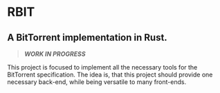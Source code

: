 
# RBIT
## A BitTorrent implementation in Rust.

>**_WORK IN PROGRESS_**

This project is focused to implement all the necessary tools for the BitTorrent specification.
The idea is, that this project should provide one necessary back-end, while being versatile to many front-ends.
